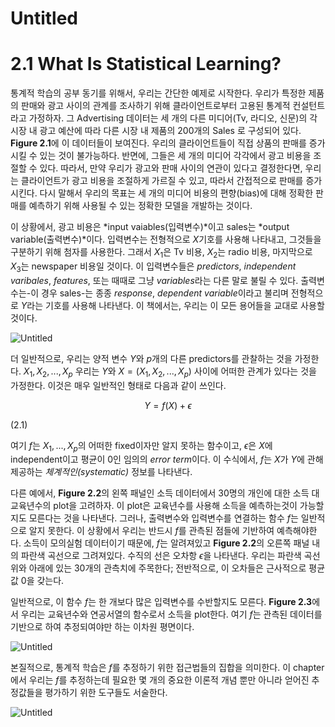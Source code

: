 # Untitled

# 2.1 What Is Statistical Learning?

 통계적 학습의 공부 동기를 위해서, 우리는 간단한 예제로 시작한다. 우리가 특정한 제품의 판매와 광고 사이의 관계를 조사하기 위해 클라이언트로부터 고용된 통계적 컨설턴트라고 가정하자. 그 Advertising 데이터는 세 개의 다른 미디어(Tv, 라디오, 신문)의 각 시장 내 광고 예산에 따라 다른 시장 내 제품의 200개의 Sales 로 구성되어 있다. **Figure 2.1**에 이 데이터들이 보여진다. 우리의 클라이언트들이 직접 상품의 판매를 증가시킬 수 있는 것이 불가능하다. 반면에, 그들은 세 개의 미디어 각각에서 광고 비용을 조절할 수 있다. 따라서, 만약 우리가 광고와 판매 사이의 연관이 있다고 결정한다면, 우리는 클라이언트가 광고 비용을 조절하게 가르질 수 있고, 따라서 간접적으로 판매를 증가시킨다. 다시 말해서 우리의 목표는 세 개의 미디어 비용의 편향(bias)에 대해 정확한 판매를 예측하기 위해 사용될 수 있는 정확한 모델을 개발하는 것이다. 

 이 상황에서, 광고 비용은 *input vaiables(입력변수)*이고 sales는 *output variable(출력변수)*이다. 입력변수는 전형적으로 $X$기호를 사용해 나타내고, 그것들을 구분하기 위해 첨자를 사용한다. 그래서 $X_1$은 Tv 비용,  $X_2$는 radio 비용, 마지막으로  $X_3$는 newspaper 비용일 것이다. 이 입력변수들은 *predictors*, *independent varibales*, *features*, 또는 때때로 그냥 *variables*라는 다른 말로 불릴 수 있다. 출력변수는-이 경우 sales-는 종종 *response*, *dependent variable*이라고 불리며 전형적으로 $Y$라는 기호를 사용해 나타낸다. 이 책에서는, 우리는 이 모든 용어들을 교대로 사용할 것이다. 

![Untitled](Untitled%208631992a0b004bf0b0f131cd21aebe18/Untitled.png)

 더 일반적으로, 우리는 양적 변수 $Y$와 $p$개의 다른 predictors를 관찰하는 것을 가정한다. $X_1, X_2, ... , X_p$ 우리는 $Y$와 $X=(X_1, X_2, ... , X_p)$ 사이에 어떠한 관계가 있다는 것을 가정한다. 이것은 매우 일반적인 형태로 다음과 같이 쓰인다.

$$
Y=f(X)+\epsilon
$$

(2.1)

여기 $f$는 $X_1, ..., X_p$의 어떠한 fixed이자만 알지 못하는 함수이고, $\epsilon$은 $X$에 independent이고 평균이 0인 임의의 *error term*이다. 이 수식에서, $f$는 $X$가 $Y$에 관해 제공하는 *체계적인(systematic)* 정보를 나타낸다. 

 다른 예에서, **Figure 2.2**의 왼쪽 패널인 소득 데이터에서 30명의 개인에 대한 소득 대 교육년수의 plot을 고려하자. 이 plot은 교육년수를 사용해 소득을 예측하는것이 가능할지도 모른다는 것을 나타낸다. 그러나, 출력변수와 입력변수를 연결하는 함수  $f$는 일반적으로 알지 못한다. 이 상황에서 우리는 반드시 $f$를 관측된 점들에 기반하여 예측해야한다. 소득이 모의실험 데이터이기 때문에, $f$는 알려져있고 **Figure 2.2**의 오른쪽 패널 내의 파란색 곡선으로 그려져있다. 수직의 선은 오차항 $\epsilon$을 나타낸다. 우리는 파란색 곡선 위와 아래에 있는 30개의 관측치에 주목한다; 전반적으로, 이 오차들은 근사적으로 평균값 0을 갖는다.

 일반적으로, 이 함수 $f$는 한 개보다 많은 입력변수를 수반할지도 모른다. **Figure 2.3**에서 우리는 교육년수와 연공서열의 함수로서 소득을 plot한다. 여기 $f$는 관측된 데이터를 기반으로 하여 추정되여야만 하는 이차원 평면이다.

![Untitled](Untitled%208631992a0b004bf0b0f131cd21aebe18/Untitled%201.png)

 본질적으로, 통계적 학습은 $f$를 추정하기 위한 접근법들의 집합을 의미한다. 이 chapter에서 우리는 $f$를 추정하는데 필요한 몇 개의 중요한 이론적 개념 뿐만 아니라 얻어진 추정값들을 평가하기 위한 도구들도 서술한다. 

![Untitled](Untitled%208631992a0b004bf0b0f131cd21aebe18/Untitled%202.png)